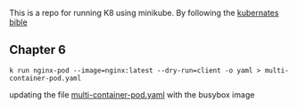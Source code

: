 This is a repo for running K8 using minikube. By following the [kubernates bible](https://www.packtpub.com/product/the-kubernetes-bible/9781838827694)
## Chapter 6
```
k run nginx-pod --image=nginx:latest --dry-run=client -o yaml > multi-container-pod.yaml
```
updating the file [multi-container-pod.yaml](https://github.com/tripathysagar/K8-dryRun/blob/main/multi-container-pod.yaml) with the busybox image